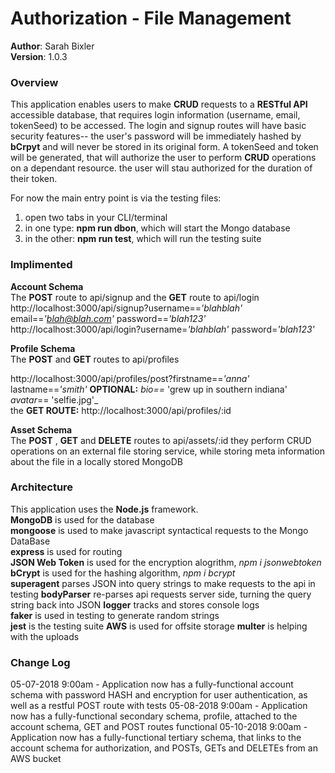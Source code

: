 
# Authorization - File Management
**Author**: Sarah Bixler  
**Version**: 1.0.3  

### Overview
This application enables users to make  __CRUD__ requests to a __RESTful API__ accessible database, that requires login information (username, email, tokenSeed) to be accessed.  The login and signup routes will have basic security features-- the user's password will be immediately hashed by __bCrpyt__ and will never be stored in its original form. A tokenSeed and token will be generated, that will authorize the user to perform __CRUD__ operations on a dependant resource.  the user will stau authorized for the duration of their token.
 
For now the main entry point is via the testing files:
1. open two tabs in your CLI/terminal
2. in one type: __npm run dbon__, which will start the Mongo database
3. in the other: __npm run test__, which will run the testing suite

### Implimented
__Account Schema__  
The __POST__ route to api/signup and the __GET__ route to api/login
http://localhost:3000/api/signup?username==_'blahblah'_ email==_'blah@blah.com'_ password==_'blah123'_
http://localhost:3000/api/login?username=_'blahblah'_ password=_'blah123'_

__Profile Schema__  
The __POST__ and __GET__ routes to api/profiles

http://localhost:3000/api/profiles/post?firstname==_'anna'_ lastname==_'smith'_ __OPTIONAL:__ _bio==_ 'grew up in southern indiana' _avatar_== 'selfie.jpg'_   
the __GET ROUTE:__ http://localhost:3000/api/profiles/:id

__Asset Schema__  
The __POST__ , __GET__ and __DELETE__ routes to api/assets/:id
they perform CRUD operations on an external file storing service, while storing meta information about the file in a locally stored MongoDB


### Architecture
This application uses the __Node.js__ framework.  
__MongoDB__ is used for the database  
__mongoose__ is used to make javascript syntactical requests to the Mongo DataBase  
__express__ is used for routing  
__JSON Web Token__  is used for the encryption alogrithm, _npm i jsonwebtoken_  
__bCrypt__ is used for the hashing algorithm, _npm i bcrypt_  
__superagent__ parses JSON into query strings to make requests to the api in testing
__bodyParser__ re-parses api requests server side, turning the query string back into JSON 
__logger__ tracks and stores console logs  
__faker__ is used in testing to generate random strings  
__jest__ is the testing suite
__AWS__ is used for offsite storage
__multer__ is helping with the uploads

### Change Log
05-07-2018 9:00am - Application now has a fully-functional account schema with password HASH and encryption for user authentication, as well as a restful POST route with tests
05-08-2018 9:00am - Application now has a fully-functional secondary schema, profile, attached to the account schema, GET and POST routes functional
05-10-2018 9:00am - Application now has a fully-functional tertiary schema, that links to the account schema for authorization, and POSTs, GETs and DELETEs from an AWS bucket

